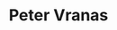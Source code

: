 ---
title: "Peter Vranas"
collection: students
permalink: #
thesis: "Excursion analysis and extreme-value analysis for stationary stochastic processes: short– and long–term consideration"
institute: "NTUA, Greece"
year: "1988"
type: "diploma"
current-affiliation-position: "Professor, Department of Philosophy"
current-affiliation-institution: "University of Wisconsin-Madison"
current-affiliation-country: "USA"
external-link: "https://philosophy.wisc.edu/staff/vranas-peter-b-m/"
---